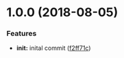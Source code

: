 # 1.0.0 (2018-08-05)


### Features

* **init:** inital commit ([f2ff71c](https://github.com/f0rr0/babel-plugin-codemod-aliased-imports/commit/f2ff71c))
